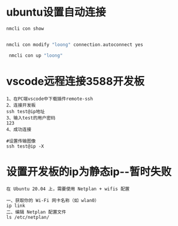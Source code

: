 # ubuntu设置自动连接

```cpp
nmcli con show


nmcli con modify "loong" connection.autoconnect yes

 nmcli con up "loong"

```

# vscode远程连接3588开发板
```
1、在PC端vscode中下载插件remote-ssh
2、连接开发板
ssh test@ip地址
3、输入test的用户密码
123
4、成功连接

#设置传输图像
ssh test@ip -X
```


# 设置开发板的ip为静态ip--暂时失败
```
在 Ubuntu 20.04 上，需要使用 Netplan + wifis 配置

一、获取你的 Wi-Fi 网卡名称（如 wlan0）
ip link
二、编辑 Netplan 配置文件
ls /etc/netplan/



```
